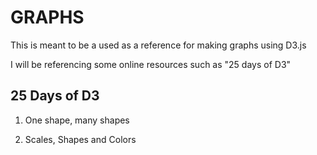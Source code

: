 # GRAPHS
This is meant to be a used as a reference for making graphs using D3.js

I will be referencing some online resources such as "25 days of D3"


## 25 Days of D3

1) One shape, many shapes

2) Scales, Shapes and Colors
